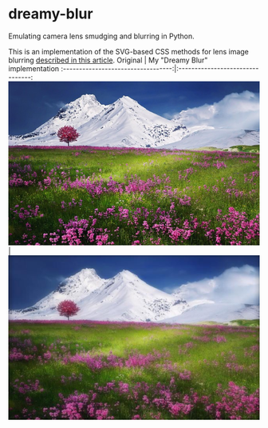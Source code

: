 # dreamy-blur
Emulating camera lens smudging and blurring in Python.

This is an implementation of the SVG-based CSS methods for lens image blurring [described in this article](https://yuanchuan.dev/dreamy-blur).
Original                            |  My "Dreamy Blur" implementation
:----------------------------------:|:--------------------------------:
![](https://github.com/hlakams/dreamy-blur/blob/main/data/mountains-736886_640.jpg)   |  ![](https://github.com/hlakams/dreamy-blur/blob/main/data/output.jpg)
